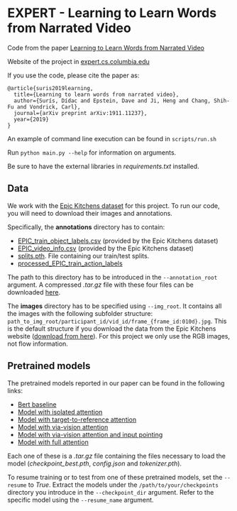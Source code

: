 # EXPERT - Learning to Learn Words from Narrated Video

Code from the paper [Learning to Learn Words from Narrated Video](https://arxiv.org/pdf/1911.11237.pdf)

Website of the project in [expert.cs.columbia.edu](https://expert.cs.columbia.edu)

If you use the code, please cite the paper as:

```
@article{suris2019learning,
  title={Learning to learn words from narrated video},
  author={Surís, Dídac and Epstein, Dave and Ji, Heng and Chang, Shih-Fu and Vondrick, Carl},
  journal={arXiv preprint arXiv:1911.11237},
  year={2019}
}
```

An example of command line execution can be found in `scripts/run.sh`

Run `python main.py --help` for information on arguments.

Be sure to have the external libraries in _requirements.txt_ installed.


## Data
We work with the [Epic Kitchens dataset](https://epic-kitchens.github.io/2019) for this project. To run our code, you 
will need to download their images and annotations. 

Specifically, the **annotations** directory has to contain:
- [EPIC_train_object_labels.csv](https://github.com/epic-kitchens/annotations/blob/master/EPIC_train_object_labels.csv)
(provided by the Epic Kitchens dataset) 
- [EPIC_video_info.csv](https://github.com/epic-kitchens/annotations/blob/master/EPIC_video_info.csv)
(provided by the Epic Kitchens dataset) 
- [splits.pth](https://expert.cs.columbia.edu/data/splits.pth). File containing our train/test splits.
- [processed_EPIC_train_action_labels](https://expert.cs.columbia.edu/data/processed_EPIC_train_action_labels.pth)

The path to this directory has to be introduced in the `--annotation_root` argument. A compressed _.tar.gz_ file with 
these four files can be downloaded [here](https://expert.cs.columbia.edu/data/annotations.tar.gz).

The **images** directory has to be specified using `--img_root`. It contains all the images with the following 
subfolder structure: `path_to_img_root/participant_id/vid_id/frame_{frame_id:010d}.jpg`. This is the default structure 
if you download the data from the Epic Kitchens website 
([download from here](https://data.bris.ac.uk/data/dataset/3h91syskeag572hl6tvuovwv4d)). For this project we only use
the RGB images, not flow information.


## Pretrained models
The pretrained models reported in our paper can be found in the following links:
- [Bert baseline](https://expert.cs.columbia.edu/models/bert_baseline.tar.gz)
- [Model with isolated attention](https://expert.cs.columbia.edu/models/isolated_attn.tar.gz)
- [Model with target-to-reference attention](https://expert.cs.columbia.edu/models/tgt_to_ref_attn.tar.gz)
- [Model with via-vision attention](https://expert.cs.columbia.edu/models/via_vision_attn.tar.gz)
- [Model with via-vision attention and input pointing](https://expert.cs.columbia.edu/models/via_vision_attn_input_pointing.tar.gz)
- [Model with full attention](https://expert.cs.columbia.edu/models/full_attention.tar.gz)

Each one of these is a _.tar.gz_ file containing the files necessary to load the model (_checkpoint_best.pth_, 
_config.json_ and _tokenizer.pth_). 

To resume training or to test from one of these pretrained models, set the `--resume` to _True_. 
Extract the models under the `/path/to/your/checkpoints` directory you introduce in 
the `--checkpoint_dir` argument. Refer to the specific model using the `--resume_name` argument.